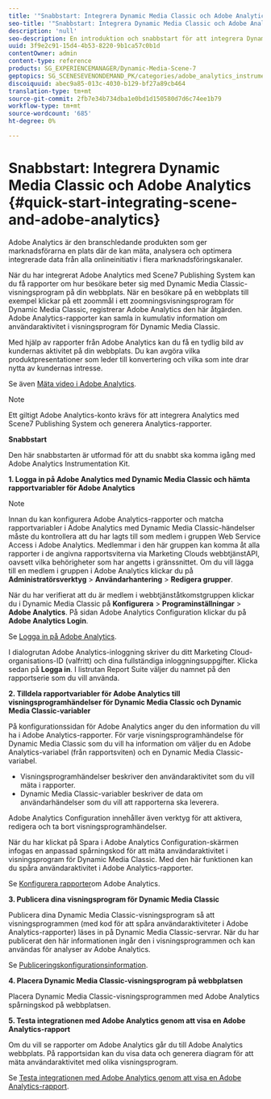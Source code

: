 ```yaml
---
title: '"Snabbstart: Integrera Dynamic Media Classic och Adobe Analytics "'
seo-title: '"Snabbstart: Integrera Dynamic Media Classic och Adobe Analytics "'
description: 'null'
seo-description: En introduktion och snabbstart för att integrera Dynamic Media Classic och Adobe Analytics så att du snabbt kommer igång.
uuid: 3f9e2c91-15d4-4b53-8220-9b1ca57c0b1d
contentOwner: admin
content-type: reference
products: SG_EXPERIENCEMANAGER/Dynamic-Media-Scene-7
geptopics: SG_SCENESEVENONDEMAND_PK/categories/adobe_analytics_instrumentation_kit
discoiquuid: abec9a85-013c-4030-b129-bf27a89cb464
translation-type: tm+mt
source-git-commit: 2fb7e34b734dba1e0bd1d150580d7d6c74ee1b79
workflow-type: tm+mt
source-wordcount: '685'
ht-degree: 0%

---
```



# Snabbstart: Integrera Dynamic Media Classic och Adobe Analytics {#quick-start-integrating-scene-and-adobe-analytics}

Adobe Analytics är den branschledande produkten som ger marknadsförarna en plats där de kan mäta, analysera och optimera integrerade data från alla onlineinitiativ i flera marknadsföringskanaler.

När du har integrerat Adobe Analytics med Scene7 Publishing System kan du få rapporter om hur besökare beter sig med Dynamic Media Classic-visningsprogram på din webbplats. När en besökare på en webbplats till exempel klickar på ett zoommål i ett zoomningsvisningsprogram för Dynamic Media Classic, registrerar Adobe Analytics den här åtgärden. Adobe Analytics-rapporter kan samla in kumulativ information om användaraktivitet i visningsprogram för Dynamic Media Classic.

Med hjälp av rapporter från Adobe Analytics kan du få en tydlig bild av kundernas aktivitet på din webbplats. Du kan avgöra vilka produktpresentationer som leder till konvertering och vilka som inte drar nytta av kundernas intresse.

Se även [Mäta video i Adobe Analytics](https://docs.adobe.com/content/help/en/media-analytics/using/media-overview.html).

>[!NOTE]
>
>Ett giltigt Adobe Analytics-konto krävs för att integrera Analytics med Scene7 Publishing System och generera Analytics-rapporter.

**Snabbstart**

Den här snabbstarten är utformad för att du snabbt ska komma igång med Adobe Analytics Instrumentation Kit.

**1. Logga in på Adobe Analytics med Dynamic Media Classic och hämta rapportvariabler för Adobe Analytics**

>[!NOTE]
>
>Innan du kan konfigurera Adobe Analytics-rapporter och matcha rapportvariabler i Adobe Analytics med Dynamic Media Classic-händelser måste du kontrollera att du har lagts till som medlem i gruppen Web Service Access i Adobe Analytics. Medlemmar i den här gruppen kan komma åt alla rapporter i de angivna rapportsviterna via Marketing Clouds webbtjänstAPI, oavsett vilka behörigheter som har angetts i gränssnittet. Om du vill lägga till en medlem i gruppen i Adobe Analytics klickar du på **Administratörsverktyg** > **Användarhantering** > **Redigera grupper**.

När du har verifierat att du är medlem i webbtjänståtkomstgruppen klickar du i Dynamic Media Classic på **Konfigurera** > **Programinställningar** > **Adobe Analytics**. På sidan Adobe Analytics Configuration klickar du på **Adobe Analytics Login**.

Se [Logga in på Adobe Analytics](log-analytics.md#log_in_to_adobe_analytics).

I dialogrutan Adobe Analytics-inloggning skriver du ditt Marketing Cloud-organisations-ID (valfritt) och dina fullständiga inloggningsuppgifter. Klicka sedan på **Logga in**. I listrutan Report Suite väljer du namnet på den rapportserie som du vill använda.

**2. Tilldela rapportvariabler för Adobe Analytics till visningsprogramhändelser för Dynamic Media Classic och Dynamic Media Classic-variabler**

På konfigurationssidan för Adobe Analytics anger du den information du vill ha i Adobe Analytics-rapporter. För varje visningsprogramhändelse för Dynamic Media Classic som du vill ha information om väljer du en Adobe Analytics-variabel (från rapportsviten) och en Dynamic Media Classic-variabel.

* Visningsprogramhändelser beskriver den användaraktivitet som du vill mäta i rapporter.
* Dynamic Media Classic-variabler beskriver de data om användarhändelser som du vill att rapporterna ska leverera.

Adobe Analytics Configuration innehåller även verktyg för att aktivera, redigera och ta bort visningsprogramhändelser.

När du har klickat på Spara i Adobe Analytics Configuration-skärmen infogas en anpassad spårningskod för att mäta användaraktivitet i visningsprogram för Dynamic Media Classic. Med den här funktionen kan du spåra användaraktivitet i Adobe Analytics-rapporter.

Se [Konfigurera rapporter](configuring-analytics-reports.md#configuring_adobe_analytics_reports)om Adobe Analytics.

**3. Publicera dina visningsprogram för Dynamic Media Classic**

Publicera dina Dynamic Media Classic-visningsprogram så att visningsprogrammen (med kod för att spåra användaraktiviteter i Adobe Analytics-rapporter) läses in på Dynamic Media Classic-servrar. När du har publicerat den här informationen ingår den i visningsprogrammen och kan användas för analyser av Adobe Analytics.

Se [Publiceringskonfigurationsinformation](publishing-analytics-configuration-information.md#publishing_adobe_analytics_configuration_information).

**4. Placera Dynamic Media Classic-visningsprogram på webbplatsen**

Placera Dynamic Media Classic-visningsprogrammen med Adobe Analytics spårningskod på webbplatsen.

**5. Testa integrationen med Adobe Analytics genom att visa en Adobe Analytics-rapport**

Om du vill se rapporter om Adobe Analytics går du till Adobe Analytics webbplats. På rapportsidan kan du visa data och generera diagram för att mäta användaraktivitet med olika visningsprogram.

Se [Testa integrationen med Adobe Analytics genom att visa en Adobe Analytics-rapport](testing-integration-viewing-analytics-report.md#testing_the_integration_by_viewing_an_adobe_analytics_report).

